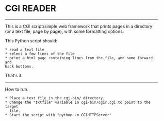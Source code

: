 # CGI READER
-----------

This is a CGI script/simple web framework that prints pages in a directory (or
a text file, page by page), with some formatting options.

This Python script should:

    * read a text file
    * select a few lines of the file
    * print a html page containing lines from the file, and some forward and
    back buttons.

That's it.

---

How to run:

    * Place a text file in the cgi-bin/ directory.
    * Change the "txtfile" variable in cgi-bin/cgir.cgi to point to the target
      file.
    * Start the script with "python -m CGIHTTPServer"
